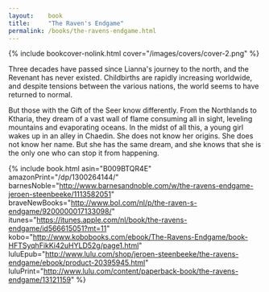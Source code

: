 ```yaml
---
layout:    book
title:     "The Raven's Endgame"
permalink: /books/the-ravens-endgame.html
---
```


{% include bookcover-nolink.html cover="/images/covers/cover-2.png" %}

Three decades have passed since Lianna's journey to the north, and the Revenant has never existed. Childbirths are rapidly increasing worldwide, and despite tensions between the various nations, the world seems to have returned to normal.

But those with the Gift of the Seer know differently. From the Northlands to Ktharia, they dream of a vast wall of flame consuming all in sight, leveling mountains and evaporating oceans. In the midst of all this, a young girl wakes up in an alley in Chaedin. She does not know her origins. She does not know her name. But she has the same dream, and she knows that she is the only one who can stop it from happening.

{% include book.html asin="B009BTQR4E" amazonPrint="/dp/1300264144/" barnesNoble="http://www.barnesandnoble.com/w/the-ravens-endgame-jeroen-steenbeeke/1113582051" braveNewBooks="http://www.bol.com/nl/p/the-raven-s-endgame/9200000017133098/" itunes="https://itunes.apple.com/nl/book/the-ravens-endgame/id566615051?mt=11" kobo="http://www.kobobooks.com/ebook/The-Ravens-Endgame/book-HFTSyqhFikKi42uHYLD52g/page1.html" luluEpub="http://www.lulu.com/shop/jeroen-steenbeeke/the-ravens-endgame/ebook/product-20395945.html" luluPrint="http://www.lulu.com/content/paperback-book/the-ravens-endgame/13121159" %}

